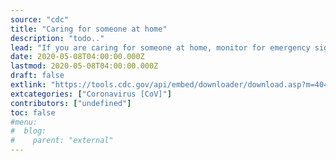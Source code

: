 ```yaml
---
source: "cdc"
title: "Caring for someone at home"
description: "todo.."
lead: "If you are caring for someone at home, monitor for emergency signs, prevent the spread of germs, treat symptoms, and carefully consider when to end home isolation."
date: 2020-05-08T04:00:00.000Z
lastmod: 2020-05-08T04:00:00.000Z
draft: false
extlink: "https://tools.cdc.gov/api/embed/downloader/download.asp?m=404952&c=407524"
extcategories: ["Coronavirus [CoV]"]
contributors: ["undefined"]
toc: false
#menu:
#  blog:
#    parent: "external"
---
```

